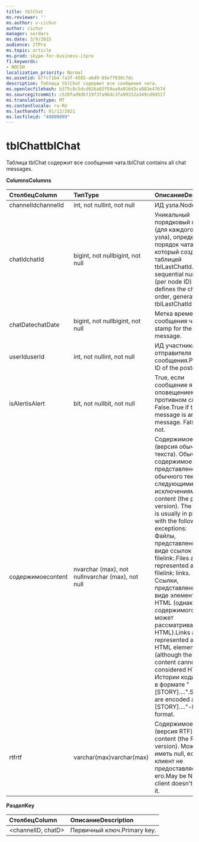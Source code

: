 ```yaml
---
title: tblChat
ms.reviewer: ''
ms.author: v-cichur
author: cichur
manager: serdars
ms.date: 3/9/2015
audience: ITPro
ms.topic: article
ms.prod: skype-for-business-itpro
f1.keywords:
- NOCSH
localization_priority: Normal
ms.assetid: b7fcf1b4-7a3f-4585-a6d9-95e7f030c7dc
description: Таблица tblChat содержит все сообщения чата.
ms.openlocfilehash: b375c8c5dcd626a02f59aa9a916d3ca883e4767d
ms.sourcegitcommit: c528fad9db719f3fa96dc3fa99332a349cd9d317
ms.translationtype: MT
ms.contentlocale: ru-RU
ms.lasthandoff: 01/12/2021
ms.locfileid: "49809899"
---
```

# <a name="tblchat"></a><span data-ttu-id="66204-103">tblChat</span><span class="sxs-lookup"><span data-stu-id="66204-103">tblChat</span></span>
 
<span data-ttu-id="66204-104">Таблица tblChat содержит все сообщения чата.</span><span class="sxs-lookup"><span data-stu-id="66204-104">tblChat contains all chat messages.</span></span>
  
<span data-ttu-id="66204-105">**Columns**</span><span class="sxs-lookup"><span data-stu-id="66204-105">**Columns**</span></span>

|<span data-ttu-id="66204-106">**Столбец**</span><span class="sxs-lookup"><span data-stu-id="66204-106">**Column**</span></span>|<span data-ttu-id="66204-107">**Тип**</span><span class="sxs-lookup"><span data-stu-id="66204-107">**Type**</span></span>|<span data-ttu-id="66204-108">**Описание**</span><span class="sxs-lookup"><span data-stu-id="66204-108">**Description**</span></span>|
|:-----|:-----|:-----|
|<span data-ttu-id="66204-109">channelId</span><span class="sxs-lookup"><span data-stu-id="66204-109">channelId</span></span>  <br/> |<span data-ttu-id="66204-110">int, not null</span><span class="sxs-lookup"><span data-stu-id="66204-110">int, not null</span></span>  <br/> |<span data-ttu-id="66204-111">ИД узла.</span><span class="sxs-lookup"><span data-stu-id="66204-111">Node ID.</span></span>  <br/> |
|<span data-ttu-id="66204-112">chatId</span><span class="sxs-lookup"><span data-stu-id="66204-112">chatId</span></span>  <br/> |<span data-ttu-id="66204-113">bigint, not null</span><span class="sxs-lookup"><span data-stu-id="66204-113">bigint, not null</span></span>  <br/> |<span data-ttu-id="66204-114">Уникальный порядковый номер (для каждого ИД узла), определяющий порядок чата, который создается таблицей tblLastChatId.</span><span class="sxs-lookup"><span data-stu-id="66204-114">Unique sequential number (per node ID) that defines the chat room order, generated by tblLastChatId table.</span></span>  <br/> |
|<span data-ttu-id="66204-115">chatDate</span><span class="sxs-lookup"><span data-stu-id="66204-115">chatDate</span></span>  <br/> |<span data-ttu-id="66204-116">bigint, not null</span><span class="sxs-lookup"><span data-stu-id="66204-116">bigint, not null</span></span>  <br/> |<span data-ttu-id="66204-117">Метка времени для сообщения чата.</span><span class="sxs-lookup"><span data-stu-id="66204-117">Time stamp for the chat message.</span></span>  <br/> |
|<span data-ttu-id="66204-118">userId</span><span class="sxs-lookup"><span data-stu-id="66204-118">userId</span></span>  <br/> |<span data-ttu-id="66204-119">int, not null</span><span class="sxs-lookup"><span data-stu-id="66204-119">int, not null</span></span>  <br/> |<span data-ttu-id="66204-120">ИД участника, отправителя сообщения.</span><span class="sxs-lookup"><span data-stu-id="66204-120">Principal ID of the poster.</span></span>  <br/> |
|<span data-ttu-id="66204-121">isAlert</span><span class="sxs-lookup"><span data-stu-id="66204-121">isAlert</span></span>  <br/> |<span data-ttu-id="66204-122">bit, not null</span><span class="sxs-lookup"><span data-stu-id="66204-122">bit, not null</span></span>  <br/> |<span data-ttu-id="66204-p101">True, если сообщение является оповещением. В противном случае — False.</span><span class="sxs-lookup"><span data-stu-id="66204-p101">True if the message is an alert message. False if it is not.</span></span>  <br/> |
|<span data-ttu-id="66204-125">содержимое</span><span class="sxs-lookup"><span data-stu-id="66204-125">content</span></span>  <br/> |<span data-ttu-id="66204-126">nvarchar (max), not null</span><span class="sxs-lookup"><span data-stu-id="66204-126">nvarchar (max), not null</span></span>  <br/> | <span data-ttu-id="66204-p102">Содержимое чата (версия обычного текста). Обычно содержимое представлено в виде обычного текста за следующими исключениями:</span><span class="sxs-lookup"><span data-stu-id="66204-p102">Chat content (the plain text version). The content is usually in plain text with the following exceptions:</span></span> <br/>  <span data-ttu-id="66204-129">Файлы, представленные в виде ссылок ma-filelink:.</span><span class="sxs-lookup"><span data-stu-id="66204-129">Files are represented as ma-filelink: links.</span></span> <br/>  <span data-ttu-id="66204-130">Ссылки, представленные в виде элементов HTML (однако тип содержимого не может рассматриваться HTML).</span><span class="sxs-lookup"><span data-stu-id="66204-130">Links are represented as an HTML element (although the type of content cannot be considered HTML).</span></span> <br/>  <span data-ttu-id="66204-131">Истории кодируются в формате "[STORY]....".</span><span class="sxs-lookup"><span data-stu-id="66204-131">Stories are encoded as a "[STORY]...."-like format.</span></span> <br/> |
|<span data-ttu-id="66204-132">rtf</span><span class="sxs-lookup"><span data-stu-id="66204-132">rtf</span></span>  <br/> |<span data-ttu-id="66204-133">varchar(max)</span><span class="sxs-lookup"><span data-stu-id="66204-133">varchar(max)</span></span>  <br/> |<span data-ttu-id="66204-134">Содержимое чата (версия RTF).</span><span class="sxs-lookup"><span data-stu-id="66204-134">Chat content (the RTF version).</span></span> <span data-ttu-id="66204-135">Может иметь null, если клиент не предоставляет его.</span><span class="sxs-lookup"><span data-stu-id="66204-135">May be Null if client doesn't provide it.</span></span>  <br/> |
   
<span data-ttu-id="66204-136">**Раздел**</span><span class="sxs-lookup"><span data-stu-id="66204-136">**Key**</span></span>

|<span data-ttu-id="66204-137">**Столбец**</span><span class="sxs-lookup"><span data-stu-id="66204-137">**Column**</span></span>|<span data-ttu-id="66204-138">**Описание**</span><span class="sxs-lookup"><span data-stu-id="66204-138">**Description**</span></span>|
|:-----|:-----|
|\<channelID, chatD\>  <br/> |<span data-ttu-id="66204-139">Первичный ключ.</span><span class="sxs-lookup"><span data-stu-id="66204-139">Primary key.</span></span>  <br/> |
   

